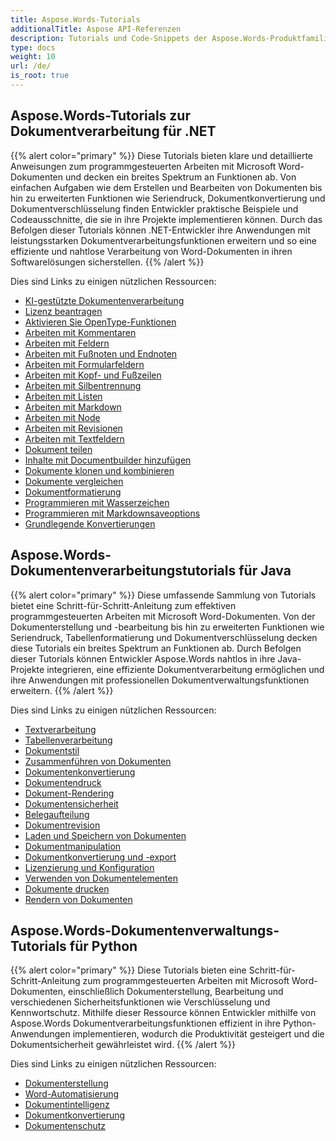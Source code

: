 ```yaml
---
title: Aspose.Words-Tutorials
additionalTitle: Aspose API-Referenzen
description: Tutorials und Code-Snippets der Aspose.Words-Produktfamilie. Es enthält grundlegende und fortgeschrittene Tutorials zur Verwendung von Aspose.Words.
type: docs
weight: 10
url: /de/
is_root: true
---
```


## Aspose.Words-Tutorials zur Dokumentverarbeitung für .NET
{{% alert color="primary" %}}
Diese Tutorials bieten klare und detaillierte Anweisungen zum programmgesteuerten Arbeiten mit Microsoft Word-Dokumenten und decken ein breites Spektrum an Funktionen ab. Von einfachen Aufgaben wie dem Erstellen und Bearbeiten von Dokumenten bis hin zu erweiterten Funktionen wie Seriendruck, Dokumentkonvertierung und Dokumentverschlüsselung finden Entwickler praktische Beispiele und Codeausschnitte, die sie in ihre Projekte implementieren können. Durch das Befolgen dieser Tutorials können .NET-Entwickler ihre Anwendungen mit leistungsstarken Dokumentverarbeitungsfunktionen erweitern und so eine effiziente und nahtlose Verarbeitung von Word-Dokumenten in ihren Softwarelösungen sicherstellen. 
{{% /alert %}}

Dies sind Links zu einigen nützlichen Ressourcen:
- [KI-gestützte Dokumentenverarbeitung](./net/ai-powered-document-processing/)
- [Lizenz beantragen](./net/apply-license/)   
- [Aktivieren Sie OpenType-Funktionen](./net/enable-opentype-features/)   
- [Arbeiten mit Kommentaren](./net/working-with-comments/)   
- [Arbeiten mit Feldern](./net/working-with-fields/)   
- [Arbeiten mit Fußnoten und Endnoten](./net/working-with-footnote-and-endnote/)   
- [Arbeiten mit Formularfeldern](./net/working-with-formfields/)   
- [Arbeiten mit Kopf- und Fußzeilen](./net/working-with-headers-and-footers/)   
- [Arbeiten mit Silbentrennung](./net/working-with-hyphenation/)   
- [Arbeiten mit Listen](./net/working-with-list/)   
- [Arbeiten mit Markdown](./net/working-with-markdown/)   
- [Arbeiten mit Node](./net/working-with-node/)   
- [Arbeiten mit Revisionen](./net/working-with-revisions/)   
- [Arbeiten mit Textfeldern](./net/working-with-textboxes/)   
- [Dokument teilen](./net/split-document/)   
- [Inhalte mit Documentbuilder hinzufügen](./net/add-content-using-documentbuilder/)
- [Dokumente klonen und kombinieren](./net/clone-and-combine-documents/) 
- [Dokumente vergleichen](./net/compare-documents/) 
- [Dokumentformatierung](./net/document-formatting/)      
- [Programmieren mit Wasserzeichen](./net/programming-with-watermark/)    
- [Programmieren mit Markdownsaveoptions](./net/programming-with-markdownsaveoptions/)   
- [Grundlegende Konvertierungen](./net/basic-conversions/)   

## Aspose.Words-Dokumentenverarbeitungstutorials für Java
{{% alert color="primary" %}}
Diese umfassende Sammlung von Tutorials bietet eine Schritt-für-Schritt-Anleitung zum effektiven programmgesteuerten Arbeiten mit Microsoft Word-Dokumenten. Von der Dokumenterstellung und -bearbeitung bis hin zu erweiterten Funktionen wie Seriendruck, Tabellenformatierung und Dokumentverschlüsselung decken diese Tutorials ein breites Spektrum an Funktionen ab. Durch Befolgen dieser Tutorials können Entwickler Aspose.Words nahtlos in ihre Java-Projekte integrieren, eine effiziente Dokumentverarbeitung ermöglichen und ihre Anwendungen mit professionellen Dokumentverwaltungsfunktionen erweitern. 
{{% /alert %}}

Dies sind Links zu einigen nützlichen Ressourcen:
- [Textverarbeitung](./java/word-processing/)  
- [Tabellenverarbeitung](./java/table-processing/)
- [Dokumentstil](./java/document-styling/)
- [Zusammenführen von Dokumenten](./java/document-merging/)
- [Dokumentenkonvertierung](./java/document-converting/)
- [Dokumentendruck](./java/document-printing/)
- [Dokument-Rendering](./java/document-rendering/)
- [Dokumentensicherheit](./java/document-security/)
- [Belegaufteilung](./java/document-splitting/)
- [Dokumentrevision](./java/document-revision/)
- [Laden und Speichern von Dokumenten](./java/document-loading-and-saving/)
- [Dokumentmanipulation](./java/document-manipulation/)
- [Dokumentkonvertierung und -export](./java/document-conversion-and-export/)
- [Lizenzierung und Konfiguration](./java/licensing-and-configuration/)
- [Verwenden von Dokumentelementen](./java/using-document-elements/)
- [Dokumente drucken](./java/printing-documents/)
- [Rendern von Dokumenten](./java/rendering-documents/)

## Aspose.Words-Dokumentenverwaltungs-Tutorials für Python
{{% alert color="primary" %}}
Diese Tutorials bieten eine Schritt-für-Schritt-Anleitung zum programmgesteuerten Arbeiten mit Microsoft Word-Dokumenten, einschließlich Dokumenterstellung, Bearbeitung und verschiedenen Sicherheitsfunktionen wie Verschlüsselung und Kennwortschutz. Mithilfe dieser Ressource können Entwickler mithilfe von Aspose.Words Dokumentverarbeitungsfunktionen effizient in ihre Python-Anwendungen implementieren, wodurch die Produktivität gesteigert und die Dokumentsicherheit gewährleistet wird. 
{{% /alert %}}

Dies sind Links zu einigen nützlichen Ressourcen:
- [Dokumenterstellung](./python-net/document-creation/)  
- [Word-Automatisierung](./python-net/word-automation/)
- [Dokumentintelligenz](./python-net/document-intelligence/)
- [Dokumentkonvertierung](./python-net/document-conversion/)
- [Dokumentenschutz](./python-net/document-protection/)